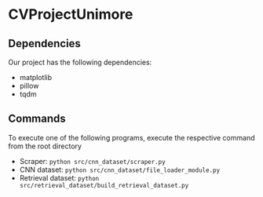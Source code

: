 # CVProjectUnimore

## Dependencies
Our project has the following dependencies:
- matplotlib
- pillow
- tqdm

## Commands
To execute one of the following programs, execute the respective command from the root directory
- Scraper: `python src/cnn_dataset/scraper.py`
- CNN dataset: `python src/cnn_dataset/file_loader_module.py`
- Retrieval dataset: `python src/retrieval_dataset/build_retrieval_dataset.py`

